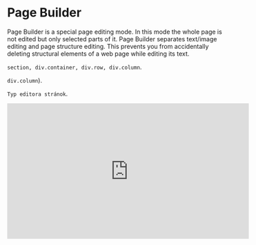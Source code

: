 # Page Builder

Page Builder is a special page editing mode. In this mode the whole page is not edited but only selected parts of it. Page Builder separates text/image editing and page structure editing. This prevents you from accidentally deleting structural elements of a web page while editing its text.

`section, div.container, div.row, div.column`.

`div.column`).

`Typ editora stránok`.

<div class="video-container">
  <iframe width="560" height="315" src="https://www.youtube.com/embed/ieaNWY57Exc" title="YouTube video player" frameborder="0" allow="accelerometer; autoplay; clipboard-write; encrypted-media; gyroscope; picture-in-picture" allowfullscreen></iframe>
</div>
